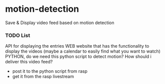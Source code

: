 # motion-detection
Save &amp; Display video feed based on motion detection


### TODO List
API for displaying the entries
WEB website that has the functionality to display the videos (maybe a calendar to easily find what you want to watch)
PYTHON, do we need this python script to detect motion?
How should i deliver this video feed?
 - post it to the python script from rasp
 - get it from the rasp livestream
 
